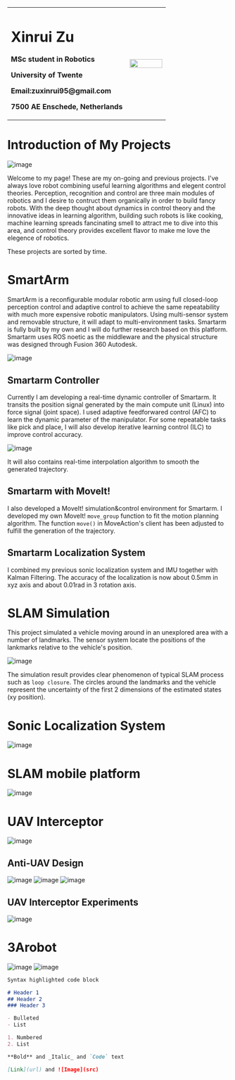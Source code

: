 <table border="0">
  <tr>
    <td width="75%">
      <h1>Xinrui Zu</h1>
      <p><b>MSc student in Robotics</b></p>
      <p><b>University of Twente</b></p>
      <p><b>Email:zuxinrui95@gmail.com</b></p>
      <p><b>7500 AE Enschede, Netherlands</b></p>
    </td>
    <td width="25%">
      <img src="/zuxinrui.png" width="100%">
    </td>
  </tr>
</table>

# Introduction of My Projects

![image](/img/projects.png)

Welcome to my page! These are my on-going and previous projects. I've always love robot combining useful learning algorithms and elegent control theories. Perception, recognition and control are three main modules of robotics and I desire to contruct them organically in order to build fancy robots. With the deep thought about dynamics in control theory and the innovative ideas in learning algorithm, building such robots is like cooking, machine learning spreads fancinating smell to attract me to dive into this area, and control theory provides excellent flavor to make me love the elegence of robotics.

These projects are sorted by time.

# SmartArm

SmartArm is a reconfigurable modular robotic arm using full closed-loop perception control and adaptive control to achieve the same repeatability with much more expensive robotic manipulators. Using multi-sensor system and removable structure, it will adapt to multi-environment tasks. Smartarm is fully built by my own and I will do further research based on this platform. Smartarm uses ROS noetic as the middleware and the physical structure was designed through Fusion 360 Autodesk.

![image](/img/smartarm_track.png)

## Smartarm Controller

Currently I am developing a real-time dynamic controller of Smartarm. It transits the position signal generated by the main compute unit (Linux) into force signal (joint space). I used adaptive feedforwared control (AFC) to learn the dynamic parameter of the manipulator. For some repeatable tasks like pick and place, I will also develop iterative learning control (ILC) to improve control accuracy.

![image](/img/afc.png)

It will also contains real-time interpolation algorithm to smooth the generated trajectory.

## Smartarm with MoveIt!

I also developed a MoveIt! simulation&control environment for Smartarm. I developed my own MoveIt! `move_group` function to fit the motion planning algorithm. The function `move()` in MoveAction's client has been adjusted to fulfill the generation of the trajectory.

## Smartarm Localization System

I combined my previous sonic localization system and IMU together with Kalman Filtering. The accuracy of the localization is now about 0.5mm in xyz axis and about 0.01rad in 3 rotation axis.

# SLAM Simulation

This project simulated a vehicle moving around in an unexplored area with a number of landmarks. The sensor system locate the positions of the lankmarks relative to the vehicle's position.

![image](/img/slam_simulation.gif)

The simulation result provides clear phenomenon of typical SLAM process such as `loop closure`. The circles around the landmarks and the vehicle represent the uncertainty of the first 2 dimensions of the estimated states (xy position).

# Sonic Localization System



![image](/img/localization.JPG)

# SLAM mobile platform

![image](/img/mobile_platform2.jpg)

# UAV Interceptor

![image](/img/uav1.png)

## Anti-UAV Design

![image](/img/uav2.png)
![image](/img/uav3.png)
![image](/img/interceptor.JPG)

## UAV Interceptor Experiments

![image](/img/uav4.png)

# 3Arobot

![image](/img/3arobot1.png)
![image](/img/3arobot2.png)

```markdown
Syntax highlighted code block

# Header 1
## Header 2
### Header 3

- Bulleted
- List

1. Numbered
2. List

**Bold** and _Italic_ and `Code` text

[Link](url) and ![Image](src)
```
